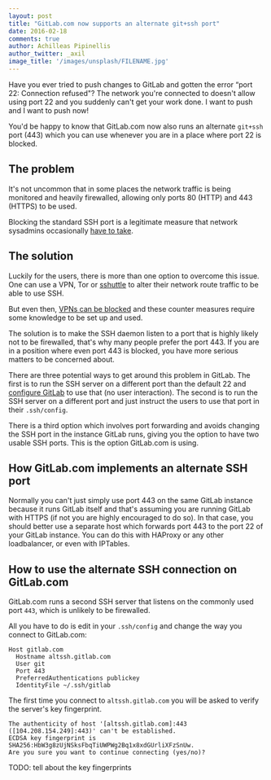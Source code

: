 ```yaml
---
layout: post
title: "GitLab.com now supports an alternate git+ssh port"
date: 2016-02-18
comments: true
author: Achilleas Pipinellis
author_twitter: _axil
image_title: '/images/unsplash/FILENAME.jpg'
---
```


Have you ever tried to push changes to GitLab and gotten the error
“port 22: Connection refused"? The network you're connected to doesn't allow
using port 22 and you suddenly can't get your work done. I want to push and I
want to push now!

You'd be happy to know that GitLab.com now also runs an
alternate `git+ssh` port (443) which you can use whenever you are in a place
where port 22 is blocked.

<!-- more -->

## The problem

It's not uncommon that in some places the network traffic is being monitored
and heavily firewalled, allowing only ports 80 (HTTP) and 443 (HTTPS) to be
used.

Blocking the standard SSH port is a legitimate measure that network sysadmins
occasionally [have to take](http://serverfault.com/a/25566).

## The solution

Luckily for the users, there is more than one option to overcome this issue.
One can use a VPN, Tor or [sshuttle] to alter their network route traffic to
be able to use SSH.

But even then, [VPNs can be blocked][vpn-wiki] and these counter measures
require some knowledge to be set up and used.

The solution is to make the SSH daemon listen to a port that is highly likely
not to be firewalled, that's why many people prefer the port 443. If you are
in a position where even port 443 is blocked, you have more serious matters to
be concerned about.

There are three potential ways to get around this problem in GitLab. The first
is to run the SSH server on a different port than the default 22 and
[configure GitLab] to use that (no user interaction). The second is to run the
SSH server on a different port and just instruct the users to use that port in
their `.ssh/config`.

There is a third option which involves port forwarding and avoids changing the
SSH port in the instance GitLab runs, giving you the option to have two usable
SSH ports. This is the option GitLab.com is using.

## How GitLab.com implements an alternate SSH port

Normally you can't just simply use port 443 on the same GitLab instance because
it runs GitLab itself and that's assuming you are running GitLab with HTTPS
(if not you are highly encouraged to do so). In that case, you should better
use a separate host which forwards port 443 to the port 22 of your GitLab
instance. You can do this with HAProxy or any other loadbalancer, or even with
IPTables.

## How to use the alternate SSH connection on GitLab.com

GitLab.com runs a second SSH server that listens on the commonly used port `443`,
which is unlikely to be firewalled.

All you have to do is edit in your `.ssh/config` and change the way you
connect to GitLab.com:

```
Host gitlab.com
  Hostname altssh.gitlab.com
  User git
  Port 443
  PreferredAuthentications publickey
  IdentityFile ~/.ssh/gitlab
```

The first time you connect to `altssh.gitlab.com` you will be asked to verify
the server's key fingerprint.

```
The authenticity of host '[altssh.gitlab.com]:443 ([104.208.154.249]:443)' can't be established.
ECDSA key fingerprint is SHA256:HbW3g8zUjNSksFbqTiUWPWg2Bq1x8xdGUrliXFzSnUw.
Are you sure you want to continue connecting (yes/no)?
```

TODO: tell about the key fingerprints

[configure gitlab]: https://gitlab.com/gitlab-org/gitlab-ce/blob/28d42a33f3385b57660906d4ca35e96d56785d7e/config/gitlab.yml.example#L412-413
[sshuttle]: https://github.com/apenwarr/sshuttle "sshuttle - a poor man's VPN"
[vpn-wiki]: https://en.wikipedia.org/wiki/VPN_blocking "Wikipedia - VPN Blocking"
